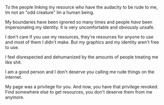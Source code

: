 To the people linking my resource who have the audacity to be rude to me, Im not an "odd creature" Im a human being.

My boundaries have been ignored so many times and people *have* been impersonating my identity. It is very uncomfortable and obviously unsafe.

I don't care if you use my resources, they're resources for anyone to use and most of them I didn't make. But my graphics and my identity aren't free to use.

I feel disrespected and dehumanized by the amounts of people treating me like shit.

I am a good person and I don't deserve you calling me rude things on the internet.

My page was a privilege for you. And now, you have that privilege revoked. Find somewhere else to get resources, you don't deserve them from me anymore.